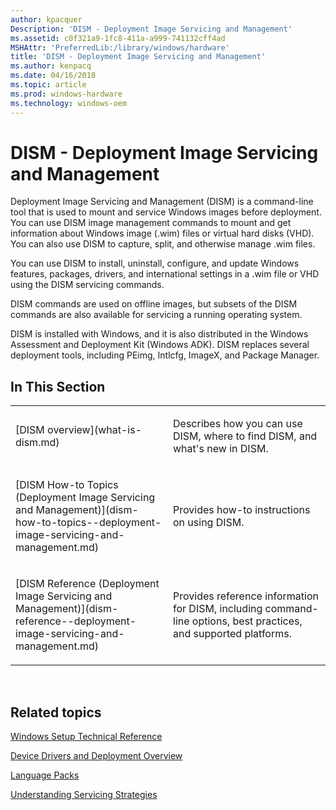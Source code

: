 ```yaml
---
author: kpacquer
Description: 'DISM - Deployment Image Servicing and Management'
ms.assetid: c0f321a9-1fc8-411a-a999-741132cff4ad
MSHAttr: 'PreferredLib:/library/windows/hardware'
title: 'DISM - Deployment Image Servicing and Management'
ms.author: kenpacq
ms.date: 04/16/2018
ms.topic: article
ms.prod: windows-hardware
ms.technology: windows-oem
---
```


# DISM - Deployment Image Servicing and Management


Deployment Image Servicing and Management (DISM) is a command-line tool that is used to mount and service Windows images before deployment. You can use DISM image management commands to mount and get information about Windows image (.wim) files or virtual hard disks (VHD). You can also use DISM to capture, split, and otherwise manage .wim files.

You can use DISM to install, uninstall, configure, and update Windows features, packages, drivers, and international settings in a .wim file or VHD using the DISM servicing commands.

DISM commands are used on offline images, but subsets of the DISM commands are also available for servicing a running operating system.

DISM is installed with Windows, and it is also distributed in the Windows Assessment and Deployment Kit (Windows ADK). DISM replaces several deployment tools, including PEimg, Intlcfg, ImageX, and Package Manager.

## <span id="In_This_Section"></span><span id="in_this_section"></span><span id="IN_THIS_SECTION"></span>In This Section


<table>
<colgroup>
<col width="50%" />
<col width="50%" />
</colgroup>
<tbody>
<tr class="odd">
<td align="left"><p>[DISM overview](what-is-dism.md)</p></td>
<td align="left"><p>Describes how you can use DISM, where to find DISM, and what's new in DISM.</p></td>
</tr>
<tr class="even">
<td align="left"><p>[DISM How-to Topics (Deployment Image Servicing and Management)](dism-how-to-topics--deployment-image-servicing-and-management.md)</p></td>
<td align="left"><p>Provides how-to instructions on using DISM.</p></td>
</tr>
<tr class="odd">
<td align="left"><p>[DISM Reference (Deployment Image Servicing and Management)](dism-reference--deployment-image-servicing-and-management.md)</p></td>
<td align="left"><p>Provides reference information for DISM, including command-line options, best practices, and supported platforms.</p></td>
</tr>
</tbody>
</table>

 

## <span id="related_topics"></span>Related topics


[Windows Setup Technical Reference](windows-setup-technical-reference.md)

[Device Drivers and Deployment Overview](device-drivers-and-deployment-overview.md)

[Language Packs](language-packs-and-windows-deployment.md)

[Understanding Servicing Strategies](understanding-servicing-strategies.md)

 

 






